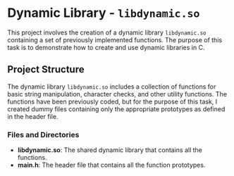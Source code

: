 # Dynamic Library - `libdynamic.so`

This project involves the creation of a dynamic library `libdynamic.so` containing a set of previously implemented functions. The purpose of this task is to demonstrate how to create and use dynamic libraries in C.

## Project Structure

The dynamic library `libdynamic.so` includes a collection of functions for basic string manipulation, character checks, and other utility functions. The functions have been previously coded, but for the purpose of this task, I created dummy files containing only the appropriate prototypes as defined in the header file.

### Files and Directories

- **libdynamic.so**: The shared dynamic library that contains all the functions.
- **main.h**: The header file that contains all the function prototypes.
